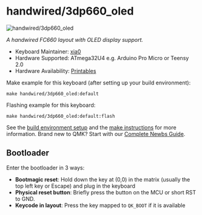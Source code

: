# handwired/3dp660_oled

![handwired/3dp660_oled](https://i.imgur.com/AQ6VQfgh.jpg)

*A handwired FC660 layout with OLED display support.*

* Keyboard Maintainer: [xia0](https://github.com/xia0)
* Hardware Supported: ATmega32U4 e.g. Arduino Pro Micro or Teensy 2.0
* Hardware Availability: [Printables](https://www.printables.com/model/464322-3dp-fc660-v3-oled-hand-wired-mechanical-keyboard)

Make example for this keyboard (after setting up your build environment):

    make handwired/3dp660_oled:default

Flashing example for this keyboard:

    make handwired/3dp660_oled:default:flash

See the [build environment setup](https://docs.qmk.fm/#/getting_started_build_tools) and the [make instructions](https://docs.qmk.fm/#/getting_started_make_guide) for more information. Brand new to QMK? Start with our [Complete Newbs Guide](https://docs.qmk.fm/#/newbs).

## Bootloader

Enter the bootloader in 3 ways:

* **Bootmagic reset**: Hold down the key at (0,0) in the matrix (usually the top left key or Escape) and plug in the keyboard
* **Physical reset button**: Briefly press the button on the MCU or short RST to GND.
* **Keycode in layout**: Press the key mapped to `QK_BOOT` if it is available
